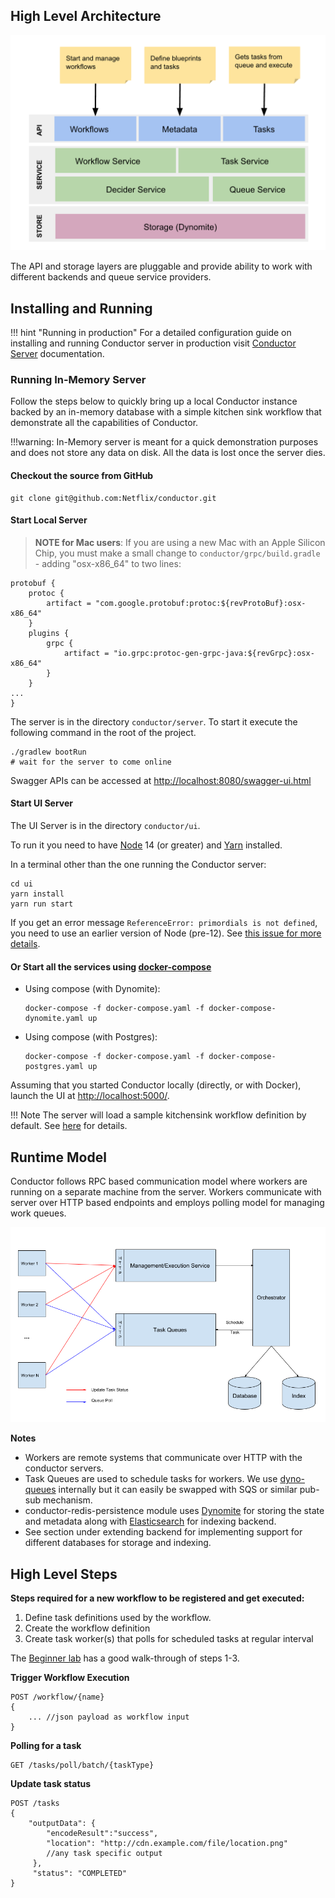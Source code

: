 ## High Level Architecture

![Architecture diagram](img/conductor-architecture.png)

The API and storage layers are pluggable and provide ability to work with different backends and queue service providers.

## Installing and Running

!!! hint "Running in production"
	For a detailed configuration guide on installing and running Conductor server in production visit [Conductor Server](server) documentation.

### Running In-Memory Server

Follow the steps below to quickly bring up a local Conductor instance backed by an in-memory database with a simple kitchen sink workflow that demonstrate all the capabilities of Conductor.

!!!warning:
	In-Memory server is meant for a quick demonstration purposes and does not store any data on disk.  All the data is lost once the server dies.

#### Checkout the source from GitHub

```
git clone git@github.com:Netflix/conductor.git
```

#### Start Local Server


> **NOTE for Mac users**: If you are using a new Mac with an Apple Silicon Chip, you must make a small change to ```conductor/grpc/build.gradle``` - adding "osx-x86_64" to two lines:
```
protobuf {
    protoc {
        artifact = "com.google.protobuf:protoc:${revProtoBuf}:osx-x86_64"
    }
    plugins {
        grpc {
            artifact = "io.grpc:protoc-gen-grpc-java:${revGrpc}:osx-x86_64"
        }
    }
...
} 
```



The server is in the directory `conductor/server`. To start it execute the following command in the root of the project.

```shell
./gradlew bootRun
# wait for the server to come online
```
Swagger APIs can be accessed at [http://localhost:8080/swagger-ui.html](http://localhost:8080/swagger-ui.html)

#### Start UI Server

The UI Server is in the directory `conductor/ui`.

To run it you need to have [Node](https://nodejs.org) 14 (or greater) and [Yarn](https://yarnpkg.com/) installed.

In a terminal other than the one running the Conductor server: 

```shell
cd ui
yarn install
yarn run start
```

If you get an error message `ReferenceError: primordials is not defined`, you need to use an earlier version of Node (pre-12). See [this issue for more details](https://github.com/Netflix/conductor/issues/1232).

#### Or Start all the services using [docker-compose](https://github.com/Netflix/conductor/blob/master/docker/docker-compose.yaml)
- Using compose (with Dynomite):
  ```shell
  docker-compose -f docker-compose.yaml -f docker-compose-dynomite.yaml up
  ```
- Using compose (with Postgres):
  ```shell
  docker-compose -f docker-compose.yaml -f docker-compose-postgres.yaml up
  ```

Assuming that you started Conductor locally (directly, or with Docker), launch the UI at [http://localhost:5000/](http://localhost:5000/).

!!! Note
	The server will load a sample kitchensink workflow definition by default.  See [here](labs/kitchensink) for details.

## Runtime Model
Conductor follows RPC based communication model where workers are running on a separate machine from the server. Workers communicate with server over HTTP based endpoints and employs polling model for managing work queues.

![Runtime Model of Conductor](img/overview.png)

**Notes**

* Workers are remote systems that communicate over HTTP with the conductor servers.
* Task Queues are used to schedule tasks for workers.  We use [dyno-queues][1] internally but it can easily be swapped with SQS or similar pub-sub mechanism.
* conductor-redis-persistence module uses [Dynomite][2] for storing the state and metadata along with [Elasticsearch][3] for indexing backend.
* See section under extending backend for implementing support for different databases for storage and indexing.

[1]: https://github.com/Netflix/dyno-queues
[2]: https://github.com/Netflix/dynomite
[3]: https://www.elastic.co

## High Level Steps
**Steps required for a new workflow to be registered and get executed:**

1. Define task definitions used by the workflow. 
2. Create the workflow definition
3. Create task worker(s) that polls for scheduled tasks at regular interval

The [Beginner lab](labs/beginner) has a good walk-through of steps 1-3.

**Trigger Workflow Execution**

```
POST /workflow/{name}
{
	... //json payload as workflow input
}
```

**Polling for a task**

```
GET /tasks/poll/batch/{taskType}
```
	
**Update task status**
	
```
POST /tasks
{
	"outputData": {
        "encodeResult":"success",
        "location": "http://cdn.example.com/file/location.png"
        //any task specific output
     },
     "status": "COMPLETED"
}
```
